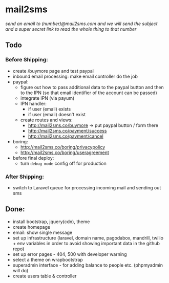 # mail2sms

_send an email to (number)@mail2sms.com and we will send the subject and a super secret link to read the whole thing to that number_

## Todo
### Before Shipping:
* create /buymore page and test paypal
* inbound email processing: make email controller do the job
* paypal:
	- figure out how to pass additional data to the paypal button and then to the IPN (so that email identifier of the account can be passed)
	- integrate IPN (via payum)
	- IPN handler:
		- if user (email) exists
		- if user (email) doesn't exist
	- create routes and views:
		- http://mail2sms.co/buymore -> put paypal button / form  there
		- http://mail2sms.co/payment/success
		- http://mail2sms.co/payment/cancel
* boring:
	- http://mail2sms.co/boring/privacypolicy
	- http://mail2sms.co/boring/useragreement
* before final deploy:
	* turn `debug mode` config off for production

### After Shipping:
* switch to Laravel queue for processing incoming mail and sending out sms

## Done:
* install bootstrap, jquery(cdn), theme
* create homepage
* email: show single message
* set up infrastructure (laravel, domain name, pagodabox, mandrill, twilio + env variables in order to avoid showing important data in the github repo)
* set up error pages - 404, 500 with developer warning
* select a theme on wrapbootstrap
* superadmin interface - for adding balance to people etc. (phpmyadmin will do)
* create users table & controller